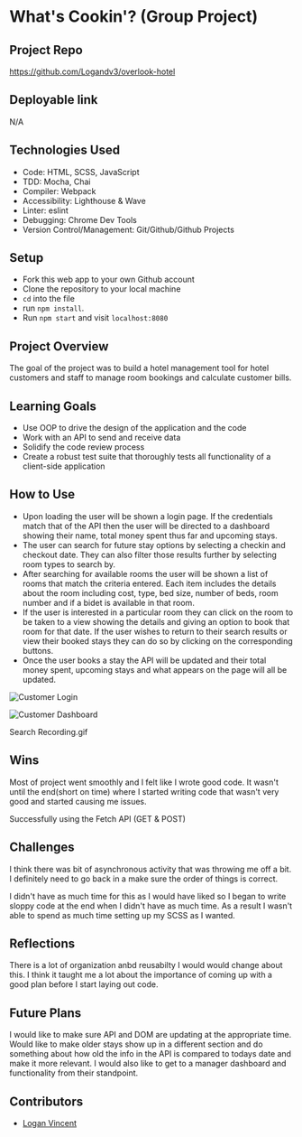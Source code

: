 # What's Cookin'? (Group Project)



## Project Repo
https://github.com/Logandv3/overlook-hotel


## Deployable link
N/A


## Technologies Used
* Code: HTML, SCSS, JavaScript
* TDD: Mocha, Chai
* Compiler: Webpack
* Accessibility: Lighthouse & Wave
* Linter: eslint
* Debugging: Chrome Dev Tools
* Version Control/Management: Git/Github/Github Projects


## Setup
- Fork this web app to your own Github account
- Clone the repository to your local machine
- `cd` into the file
- run `npm install`.
- Run `npm start` and visit `localhost:8080`


## Project Overview
The goal of the project was to build a hotel management tool for hotel customers and staff to manage room bookings and calculate customer bills.


## Learning Goals
* Use OOP to drive the design of the application and the code
* Work with an API to send and receive data
* Solidify the code review process
* Create a robust test suite that thoroughly tests all functionality of a client-side application


## How to Use

- Upon loading the user will be shown a login page.  If the credentials match that of the API then the user will be directed to a dashboard showing their name, total money spent thus far and upcoming stays.
- The user can search for future stay options by selecting a checkin and checkout date.  They can also filter those results further by selecting room types to search by. 
- After searching for available rooms the user will be shown a list of rooms that match the criteria entered.  Each item includes the details about the room including cost, type, bed size, number of beds, room number and if a bidet is available in that room.
- If the user is interested in a particular room they can click on the room to be taken to a view showing the details and giving an option to book that room for that date. If the user wishes to return to their search results or view their booked stays they can do so by clicking on the corresponding buttons.
- Once the user books a stay the API will be updated and their total money spent, upcoming stays and what appears on the page will all be updated.


![Customer Login](https://user-images.githubusercontent.com/81990507/135199418-2b36ab09-85a0-4014-b4ef-414d1d587187.png)


![Customer Dashboard](https://user-images.githubusercontent.com/81990507/135199599-93d043a4-cb6c-4631-9803-41d7902b43ed.png)

Search Recording.gif

## Wins
Most of project went smoothly and I felt like I wrote good code.  It wasn't until the end(short on time) where I started writing code that wasn't very good and started causing me issues.

Successfully using the Fetch API (GET & POST)


## Challenges
I think there was bit of asynchronous activity that was throwing me off a bit.  I definitely need to go back in a make sure the order of things is correct.   

I didn't have as much time for this as I would have liked so I began to write sloppy code at the end when I didn't have as much time.  As a result I wasn't able to spend as much time setting up my SCSS as I wanted.


## Reflections
There is a lot of organization anbd reusabilty I would would change about this.  I think it taught me a lot about the importance of coming up with a good plan before I start laying out code.


## Future Plans
I would like to make sure API and DOM are updating at the appropriate time.  Would like to make older stays show up in a different section and do something about how old the info in the API is compared to todays date and make it more relevant.  I would also like to get to a manager dashboard and functionality from their standpoint.



## Contributors
- [Logan Vincent](https://github.com/Logandv3)

